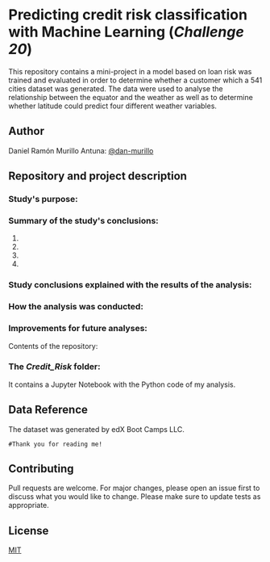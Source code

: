 # Predicting credit risk classification with Machine Learning (*Challenge 20*)

This repository contains a mini-project in a model based on loan risk was trained and evaluated in order to determine whether a customer which a 541 cities dataset was generated. The data were used to analyse the relationship between the equator and the weather as well as to determine whether latitude could predict four different weather variables.

## Author

Daniel Ramón Murillo Antuna: [@dan-murillo](https://github.com/dan-murillo)

## Repository and project description


### Study's purpose:


### Summary of the study's conclusions:

1. 
2.
3. 
4. 

### Study conclusions explained with the results of the analysis:



### How the analysis was conducted:



### Improvements for future analyses:



Contents of the repository:

### The *Credit_Risk* folder:

It contains a Jupyter Notebook with the Python code of my analysis.


## Data Reference

The dataset was generated by edX Boot Camps LLC.

```#Thank you for reading me!```

## Contributing

Pull requests are welcome. For major changes, please open an issue first to discuss what you would like to change.
Please make sure to update tests as appropriate.

## License

[MIT](https://choosealicense.com/licenses/mit/)
